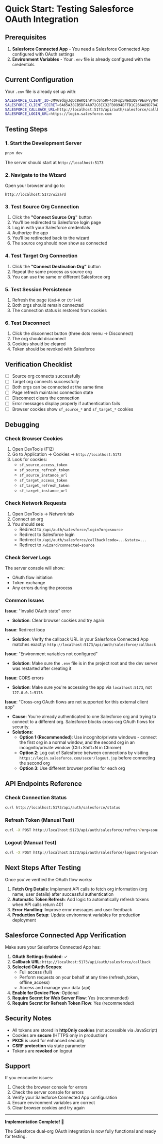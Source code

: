# Quick Start: Testing Salesforce OAuth Integration

## Prerequisites

1. **Salesforce Connected App** - You need a Salesforce Connected App configured with OAuth settings
2. **Environment Variables** - Your `.env` file is already configured with the credentials

## Current Configuration

Your `.env` file is already set up with:
```bash
SALESFORCE_CLIENT_ID=3MVG9dqyJqDc8eKQ1nPTvc0n5RF4cQFsp5NeQIQ8P9EuFVyNv9Hhq3nsuxwsiY9R06gt5jF0luewMR62gC1Ud
SALESFORCE_CLIENT_SECRET=6A65A38CB5DF4A072C8EC32FB0894BFFD1C266A89D7843B05A3C66D484793A2D
SALESFORCE_CALLBACK_URL=http://localhost:5173/api/auth/salesforce/callback
SALESFORCE_LOGIN_URL=https://login.salesforce.com
```

## Testing Steps

### 1. Start the Development Server

```bash
pnpm dev
```

The server should start at `http://localhost:5173`

### 2. Navigate to the Wizard

Open your browser and go to:
```
http://localhost:5173/wizard
```

### 3. Test Source Org Connection

1. Click the **"Connect Source Org"** button
2. You'll be redirected to Salesforce login page
3. Log in with your Salesforce credentials
4. Authorize the app
5. You'll be redirected back to the wizard
6. The source org should now show as connected

### 4. Test Target Org Connection

1. Click the **"Connect Destination Org"** button
2. Repeat the same process as source org
3. You can use the same or different Salesforce org

### 5. Test Session Persistence

1. Refresh the page (`Cmd+R` or `Ctrl+R`)
2. Both orgs should remain connected
3. The connection status is restored from cookies

### 6. Test Disconnect

1. Click the disconnect button (three dots menu → Disconnect)
2. The org should disconnect
3. Cookies should be cleared
4. Token should be revoked with Salesforce

## Verification Checklist

- [ ] Source org connects successfully
- [ ] Target org connects successfully
- [ ] Both orgs can be connected at the same time
- [ ] Page refresh maintains connection state
- [ ] Disconnect clears the connection
- [ ] Error messages display properly if authentication fails
- [ ] Browser cookies show `sf_source_*` and `sf_target_*` cookies

## Debugging

### Check Browser Cookies

1. Open DevTools (F12)
2. Go to Application → Cookies → `http://localhost:5173`
3. Look for cookies:
   - `sf_source_access_token`
   - `sf_source_refresh_token`
   - `sf_source_instance_url`
   - `sf_target_access_token`
   - `sf_target_refresh_token`
   - `sf_target_instance_url`

### Check Network Requests

1. Open DevTools → Network tab
2. Connect an org
3. You should see:
   - Redirect to `/api/auth/salesforce/login?org=source`
   - Redirect to Salesforce login
   - Redirect to `/api/auth/salesforce/callback?code=...&state=...`
   - Redirect to `/wizard?connected=source`

### Check Server Logs

The server console will show:
- OAuth flow initiation
- Token exchange
- Any errors during the process

### Common Issues

**Issue**: "Invalid OAuth state" error
- **Solution**: Clear browser cookies and try again

**Issue**: Redirect loop
- **Solution**: Verify the callback URL in your Salesforce Connected App matches exactly: `http://localhost:5173/api/auth/salesforce/callback`

**Issue**: "Environment variables not configured"
- **Solution**: Make sure the `.env` file is in the project root and the dev server was restarted after creating it

**Issue**: CORS errors
- **Solution**: Make sure you're accessing the app via `localhost:5173`, not `127.0.0.1:5173`

**Issue**: "Cross-org OAuth flows are not supported for this external client app"
- **Cause**: You're already authenticated to one Salesforce org and trying to connect to a different org. Salesforce blocks cross-org OAuth flows for security.
- **Solutions**:
  - **Option 1 (Recommended)**: Use incognito/private windows - connect the first org in a normal window, and the second org in an incognito/private window (Ctrl+Shift+N in Chrome)
  - **Option 2**: Log out of Salesforce between connections by visiting `https://login.salesforce.com/secur/logout.jsp` before connecting the second org
  - **Option 3**: Use different browser profiles for each org

## API Endpoints Reference

### Check Connection Status
```bash
curl http://localhost:5173/api/auth/salesforce/status
```

### Refresh Token (Manual Test)
```bash
curl -X POST http://localhost:5173/api/auth/salesforce/refresh?org=source
```

### Logout (Manual Test)
```bash
curl -X POST http://localhost:5173/api/auth/salesforce/logout?org=source
```

## Next Steps After Testing

Once you've verified the OAuth flow works:

1. **Fetch Org Details**: Implement API calls to fetch org information (org name, user details) after successful authentication
2. **Automatic Token Refresh**: Add logic to automatically refresh tokens when API calls return 401
3. **Error Handling**: Improve error messages and user feedback
4. **Production Setup**: Update environment variables for production deployment

## Salesforce Connected App Verification

Make sure your Salesforce Connected App has:

1. **OAuth Settings Enabled**: ✓
2. **Callback URL**: `http://localhost:5173/api/auth/salesforce/callback`
3. **Selected OAuth Scopes**:
   - Full access (full)
   - Perform requests on your behalf at any time (refresh_token, offline_access)
   - Access and manage your data (api)
4. **Enable for Device Flow**: Optional
5. **Require Secret for Web Server Flow**: Yes (recommended)
6. **Require Secret for Refresh Token Flow**: Yes (recommended)

## Security Notes

- All tokens are stored in **httpOnly cookies** (not accessible via JavaScript)
- Cookies are **secure** (HTTPS only in production)
- **PKCE** is used for enhanced security
- **CSRF protection** via state parameter
- Tokens are **revoked** on logout

## Support

If you encounter issues:
1. Check the browser console for errors
2. Check the server console for errors
3. Verify your Salesforce Connected App configuration
4. Ensure environment variables are correct
5. Clear browser cookies and try again

---

**Implementation Complete!** 🎉

The Salesforce dual-org OAuth integration is now fully functional and ready for testing.

